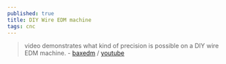 ```yaml
---
published: true
title: DIY Wire EDM machine
tags: cnc
---
```

>  video demonstrates what kind of precision is possible on a DIY wire EDM machine. - [baxedm](https://www.baxedm.com/) / [youtube](https://www.youtube.com/watch?v=2dsrLD52Mv0)